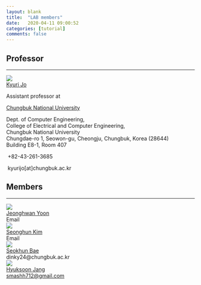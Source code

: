 ```yaml
---
layout: blank
title:  "LAB members"
date:   2020-04-11 09:00:52
categories: [tutorial]
comments: false
---
```


## Professor

***

<div class="prof-container">
	<div class="profile">
	<a href="https://kyurijo.github.io/" target="_blank">
	<img src="https://kyurijo.github.io/images/KyuriJo_round.png">
	</a>
	</div>
	<div>
	<div class="name"><a href="https://kyurijo.github.io/" target="_blank">Kyuri Jo</a></div>
            <p>Assistant professor at</p>
            <p><a href="http://computer.chungbuk.ac.kr" target="_blank">Chungbuk National University</a></p>
            <p>Dept. of Computer Engineering,<br>
               College of Electrical and Computer Engineering,<br>
               Chungbuk National University<br>
               Chungdae-ro 1, Seowon-gu, Cheongju, Chungbuk, Korea (28644)<br>
               Building E8-1, Room 407</p>
            <p><i class="fa fa-phone"></i>&nbsp;+82-43-261-3685</p>
            <p><i class="fa fa-envelope"></i>&nbsp;kyurijo[at]chungbuk.ac.kr</p>
	</div>
</div>

## Members

***

<div class="mem-container">
<div>
	<div class="profile">
	<a href="" target="_blank">
	<img src="https://cdn.pixabay.com/photo/2015/10/05/22/37/blank-profile-picture-973460_960_720.png">
	</a>
	</div>
	<div>
	<div><a href="" target="_blank">Jeonghwan Yoon</a></div>
	<div>Email</div>
	</div>
</div>
<div>
	<div class="profile">
	<a href="" target="_blank">
	<img src="https://cdn.pixabay.com/photo/2015/10/05/22/37/blank-profile-picture-973460_960_720.png">
	</a>
	</div>
	<div>
	<div><a href="" target="_blank">Seonghun Kim</a></div>
	<div>Email</div>
	</div>
</div>
<div>
	<div class="profile">
	<a href="" target="_blank">
	<img src="https://cdn.pixabay.com/photo/2015/10/05/22/37/blank-profile-picture-973460_960_720.png">
	</a>
	</div>
	<div>
	<div><a href="" target="_blank">Seokhun Bae</a></div>
	<div>dinky24@chungbuk.ac.kr</div>
	</div>
</div>
	<div>
	<div class="profile">
	<a href="" target="_blank">
	<img src="https://cdn.pixabay.com/photo/2015/10/05/22/37/blank-profile-picture-973460_960_720.png">
	</a>
	</div>
	<div>
	<div><a href="" target="_blank">Hyuksoon Jang</a></div>
	<div><a href="smashh712@gmail.com" target="_blank">smashh712@gmail.com</a></div>
	</div>
</div>
</div>

